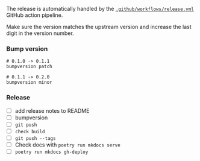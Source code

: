 The release is automatically handled by the [`.github/workflows/release.yml`](.github/workflows/release.yml) GitHub
action pipeline. 

Make sure the version matches the upstream version and increase the last digit in the version number.

### Bump version

```
# 0.1.0 -> 0.1.1
bumpversion patch

# 0.1.1 -> 0.2.0
bumpversion minor
```

### Release

- [ ] add release notes to README
- [ ] bumpversion
- [ ] `git push`
- [ ] `check build`
- [ ] `git push --tags`
- [ ] Check docs with `poetry run mkdocs serve`
- [ ] `poetry run mkdocs gh-deploy`
